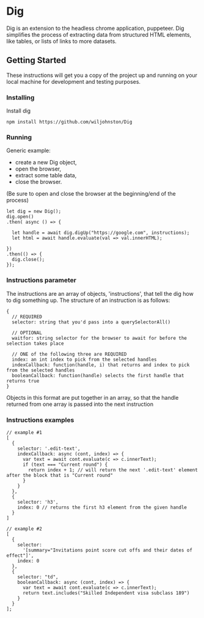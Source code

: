 # Dig

Dig is an extension to the headless chrome application, puppeteer. Dig simplifies the process of extracting data from structured HTML elements, like tables, or lists of links to more datasets.

## Getting Started

These instructions will get you a copy of the project up and running on your local machine for development and testing purposes.

### Installing

Install dig

```
npm install https://github.com/wiljohnston/Dig
```

### Running

Generic example:

- create a new Dig object,
- open the browser,
- extract some table data,
- close the browser.

(Be sure to open and close the browser at the beginning/end of the process)

```
let dig = new Dig();
dig.open()
.then( async () => {

  let handle = await dig.digUp("https://google.com", instructions);
  let html = await handle.evaluate(val => val.innerHTML);

})
.then(() => {
  dig.close();
});
```

### Instructions parameter

The instructions are an array of objects, 'instructions', that tell the dig how to dig something up. The structure of an instruction is as follows:

```
{
  // REQUIRED
  selector: string that you'd pass into a querySelectorAll()

  // OPTIONAL
  waitfor: string selector for the browser to await for before the selection takes place

  // ONE of the following three are REQUIRED
  index: an int index to pick from the selected handles
  indexCallback: function(handle, i) that returns and index to pick from the selected handles
  booleanCallback: function(handle) selects the first handle that returns true
}
```

Objects in this format are put together in an array, so that the handle returned from one array is passed into the next instruction

### Instructions examples

```
// example #1
[
  {
    selector: '.edit-text',
    indexCallback: async (cont, index) => {
      var text = await cont.evaluate(c => c.innerText);
      if (text === "Current round") {
        return index + 1; // will return the next '.edit-text' element after the block that is "Current round"
      }
    }
  },
  {
    selector: 'h3',
    index: 0 // returns the first h3 element from the given handle
  }
]

// example #2
[
  {
    selector:
      '[summary="Invitations point score cut offs and their dates of effect"]',
    index: 0
  },
  {
    selector: "td",
    booleanCallback: async (cont, index) => {
      var text = await cont.evaluate(c => c.innerText);
      return text.includes("Skilled Independent visa subclass 189")
    }
  }
];
```
